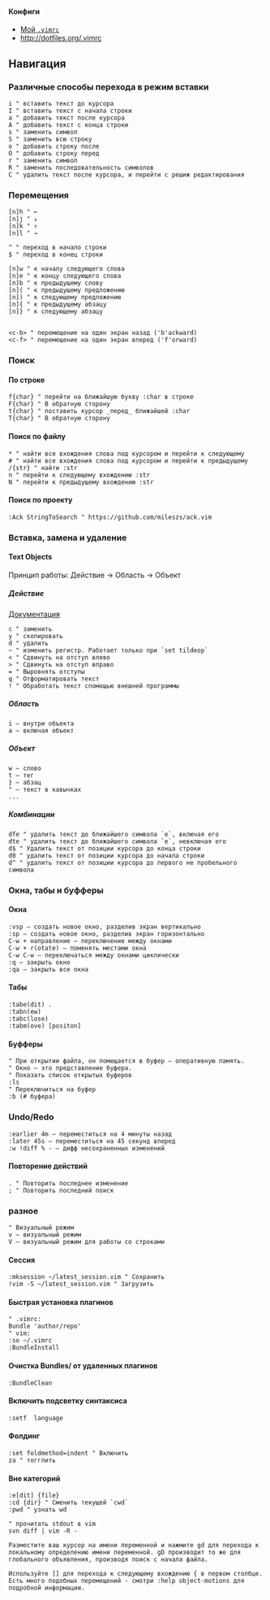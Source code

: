#### Конфиги
- [Мой `.vimrc`](https://github.com/shuvalov-anton/.dotfiles/blob/master/.vimrc)
- http://dotfiles.org/.vimrc

## Навигация

### Различные способы перехода в режим вставки

```vim
i " вставить текст до курсора
I " вставить текст с начала строки
a " добавить текст после курсора
A " добавить текст с конца строки
s " заменить символ
S " заменить всю строку
o " добавить строку после
O " добавить строку перед
r " заменить символ
R " заменить последовательность символов
C " удалить текст после курсора, и перейти с решиж редактирования
```

### Перемещения

```vim
[n]h " ←
[n]j " ↓
[n]k " ↑
[n]l " →

^ " переход в начало строки
$ " переход в конец строки

[n]w " к началу следующего слова
[n]e " к концу следующего слова
[n]b " к предыдущему слову
[n]( " к предыдущему предложению
[n]) " к следующему предложению
[n]{ " к предыдущему абзацу
[n]} " к следующему абзацу


<c-b> " перемещение на один экран назад ('b'ackward)
<c-f> " перемещение на один экран вперед ('f'orward)
```

### Поиск

#### По строке

```vim
f{char} " перейти на ближайшую букву :char в строке
F{char} " В обратную сторону
t{char} " поставить курсор _перед_ ближайшей :char
T{char} " В обратную сторону
```

#### Поиск по файлу

```vim
* " найти все вхождения слова под курсором и перейти к следующему
# " найти все вхождения слова под курсором и перейти к предыдущему
/{str} " найти :str
n " перейти к следующему вхождению :str
N " перейти к предыдущему вхождению :str
```

#### Поиск по проекту

```vim 
:Ack StringToSearch " https://github.com/mileszs/ack.vim
```

### Вставка, замена и удаление

#### Text Objects

Принцип работы: Действие → Область → Объект

##### Действие

[Документация](http://vimdoc.sourceforge.net/htmldoc/motion.html#operator)

```vim
c " заменить
y " скопировать
d " удалить
~ " изменить регистр. Работает только при `set tildeop`
< " Сдвинуть на отступ влево
> " Сдвинуть на отступ вправо
= " Выровнять отступы
q " Отформатировать текст
! " Обработать текст спомощью внешней программы
```

##### Область

```vim
i — внутри объекта
a — включая объект
```

##### Объект
```vim
w — слово
t — тег
} — абзац
" — текст в кавычках
...
```

##### Комбинации

```
dfe " удалить текст до ближайшего символа `e`, включая его
dte " удалить текст до ближайшего символа `e`, невключая его
d$ " Удалить текст от позиции курсора до конца строки
d0 " удалить текст от позиции курсора до начала строки
d^ " удалить текст от позиции курсора до первого не пробельного символа
```

### Окна, табы и буфферы

#### Окна

```vim
:vsp — создать новое окно, разделив экран вертикально
:sp — создать новое окно, разделив экран горизонтально
C-w + направление — переключение между окнами
C-w + r(otate) — поменять местами окна
C-w C-w — переключаться между окнами циклически
:q — закрыть окно
:qa — закрыть все окна
```

#### Табы
```vim
:tabe(dit) .
:tabn(ew)
:tabc(lose)
:tabm(ove) [positon] 
```


#### Буфферы

```vim
" При открытии файла, он помещается в буфер — оперативную память.
" Окно — это представление буфера. 
" Показать список открытых буферов
:ls
" Переключиться на буфер
:b (# буфера)
```


### Undo/Redo

```vim
:earlier 4m — переместиться на 4 минуты назад
:later 45s — переместиться на 45 секунд вперед
:w !diff % - — дифф несохраненных изменений 
```

#### Повторение действий

```vim
. " Повторить последнее изменение
; " Повторить последний поиск
```

### разное

```vim 
" Визуальный режим
v — визуальный режим
V — визуальный режим для работы со строками
```


#### Сессия

```vim
:mksession ~/latest_session.vim " Сохранить
!vim -S ~/latest_session.vim " Загрузить
```

#### Быстрая установка плагинов

```vim
" .vimrc:
Bundle 'author/repo'
" vim:
:so ~/.vimrc
:BundleInstall
```

#### Очистка Bundles/ от удаленных плагинов

```vim
:BundleClean
```

#### Включить подсветку синтаксиса

```vim
:setf  language
```

#### Фолдинг

```vim
:set foldmethod=indent " Включить
za " тогглить 
```

#### Вне категорий

```vim
:e[dit] {file}
:cd {dir} " Сменить текущей `cwd`
:pwd " узнать wd

" прочитать stdout в vim
svn diff | vim -R -

Разместите ваш курсор на имени переменной и нажмите gd для перехода к локальному определению имени переменной. gD производит то же для глобального объявления, производя поиск с начала файла.

Используйте ]] для перехода к следующему вхождению { в первом столбце. Есть много подобных перемещений - смотри :help object-motions для подробной информации.
```